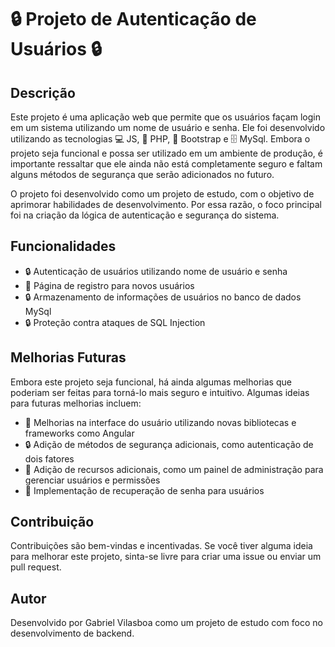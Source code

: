 # 🔒 Projeto de Autenticação de Usuários 🔒

## Descrição

Este projeto é uma aplicação web que permite que os usuários façam login em um sistema utilizando um nome de usuário e senha. Ele foi desenvolvido utilizando as tecnologias 💻 JS, 🐘 PHP, 🎨 Bootstrap e 🗄️ MySql. Embora o projeto seja funcional e possa ser utilizado em um ambiente de produção, é importante ressaltar que ele ainda não está completamente seguro e faltam alguns métodos de segurança que serão adicionados no futuro.

O projeto foi desenvolvido como um projeto de estudo, com o objetivo de aprimorar habilidades de desenvolvimento. Por essa razão, o foco principal foi na criação da lógica de autenticação e segurança do sistema.

## Funcionalidades

- 🔒 Autenticação de usuários utilizando nome de usuário e senha
- 📝 Página de registro para novos usuários
- 🔒 Armazenamento de informações de usuários no banco de dados MySql
- 🔒 Proteção contra ataques de SQL Injection

## Melhorias Futuras

Embora este projeto seja funcional, há ainda algumas melhorias que poderiam ser feitas para torná-lo mais seguro e intuitivo. Algumas ideias para futuras melhorias incluem:

- 🎨 Melhorias na interface do usuário utilizando novas bibliotecas e frameworks como Angular
- 🔒 Adição de métodos de segurança adicionais, como autenticação de dois fatores
- 🎁 Adição de recursos adicionais, como um painel de administração para gerenciar usuários e permissões
- 🔑 Implementação de recuperação de senha para usuários

## Contribuição

Contribuições são bem-vindas e incentivadas. Se você tiver alguma ideia para melhorar este projeto, sinta-se livre para criar uma issue ou enviar um pull request. 

## Autor

Desenvolvido por Gabriel Vilasboa como um projeto de estudo com foco no desenvolvimento de backend.
